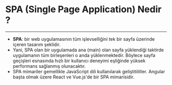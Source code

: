 # SPA (Single Page Application) Nedir ?

---

- **SPA**: bir web uygulamasının tüm işlevselliğini tek bir sayfa üzerinde içeren tasarım şeklidir. 
- Yani, SPA olan bir uygulamada ana (main) olan sayfa yüklendiği taktirde uygulamanın tüm birleşenleri o anda yüklenmektedir. Böylece sayfa geçişleri esnasında hızlı bir kullanıcı deneyimi eşliğinde yüksek performans sağlanmış olunacaktır. 
- SPA mimariler gemellikle JavaScript dili kullanılarak geliştitilitler. Angular başta olmak üzere React ve Vue.js'de bir SPA mimarisidir.